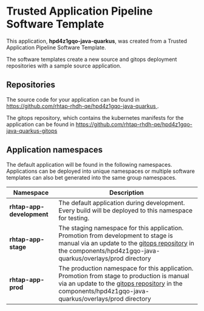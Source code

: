 # Trusted Application Pipeline Software Template

This application, **hpd4z1gqo-java-quarkus**, was created from a Trusted Application Pipeline Software Template.

The software templates create a new source and gitops deployment repositories with a sample source application. 

## Repositories

The source code for your application can be found in [https://github.com/rhtap-rhdh-qe/hpd4z1gqo-java-quarkus ](https://github.com/rhtap-rhdh-qe/hpd4z1gqo-java-quarkus ).
 
The gitops repository, which contains the kubernetes manifests for the application can be found in 
[https://github.com/rhtap-rhdh-qe/hpd4z1gqo-java-quarkus-gitops ](https://github.com/rhtap-rhdh-qe/hpd4z1gqo-java-quarkus-gitops ) 

## Application namespaces 

The default application will be found in the following namespaces. Applications can be deployed into unique namespaces or multiple software templates can also bet generated into the same group namespaces.  

|  Namespace   |  Description   |  
| -------- | -------- |   
| **rhtap-app-development** | The default application during development. Every build will be deployed to this namespace for testing. | 
| **rhtap-app-stage** | The staging namespace for this application. Promotion from development to stage is manual via an update to the [gitops repository](https://github.com/rhtap-rhdh-qe/hpd4z1gqo-java-quarkus-gitops ) in the components/hpd4z1gqo-java-quarkus/overlays/prod directory |  
| **rhtap-app-prod** | The production namespace for this application. Promotion from stage to production is manual via an update to the [gitops repository](https://github.com/rhtap-rhdh-qe/hpd4z1gqo-java-quarkus-gitops ) in the components/hpd4z1gqo-java-quarkus/overlays/prod directory | 
